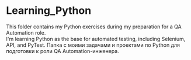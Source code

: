 # Learning_Python
This  folder contains my Python exercises  during my preparation for a QA Automation role.  
I'm learning Python as the base for automated testing, including Selenium, API, and PyTest.
Папка с моими задачами и проектами по Python для подготовки к роли QA Automation-инженера.
